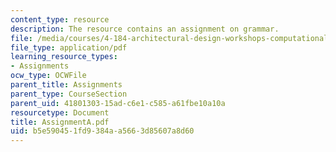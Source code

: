 ```yaml
---
content_type: resource
description: The resource contains an assignment on grammar.
file: /media/courses/4-184-architectural-design-workshops-computational-design-for-housing-spring-2002/b5e590451fd9384aa5663d85607a8d60_AssignmentA.pdf
file_type: application/pdf
learning_resource_types:
- Assignments
ocw_type: OCWFile
parent_title: Assignments
parent_type: CourseSection
parent_uid: 41801303-15ad-c6e1-c585-a61fbe10a10a
resourcetype: Document
title: AssignmentA.pdf
uid: b5e59045-1fd9-384a-a566-3d85607a8d60
---
```

